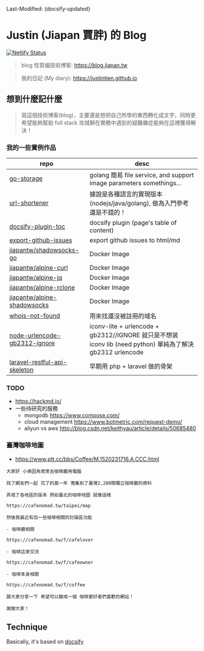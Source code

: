 Last-Modified: {docsify-updated}

# Justin (Jiapan 賈胖) 的 Blog

[![Netlify Status](https://api.netlify.com/api/v1/badges/8496fa5f-94d0-4288-9eb0-c05aa30faf5b/deploy-status)](https://app.netlify.com/sites/jiapan/deploys)

> blog 性質偏技術博客: https://blog.jiapan.tw

> 我的日記 (My diary): https://justintien.github.io

## 想到什麼記什麼

> 寫這個技術博客(blog)，主要還是想把自己所學的東西轉化成文字，同時更希望能夠幫助 full stack 攻城獅在實務中遇到的疑難雜症能夠在這裡獲得解決！

### 我的一些實例作品

|repo|desc|
|---|---|
|[go-storage](https://github.com/justintien/go-storage)|golang 簡易 file service, and support image parameters somethings...|
|[url-shortener](https://github.com/justintien/url-shortener)|據說是各種語言的實現版本 (nodejs/java/golang), 做為入門參考還是不錯的！|
|[docsify-plugin-toc](https://github.com/justintien/docsify-plugin-toc)|docsify plugin (page's table of content)|
|[export-github-issues](https://github.com/jiapantw/export-github-issues)|export github issues to html/md|
|[jiapantw/shadowsocks-go](https://github.com/jiapantw/docker-shadowsocks-go)|Docker Image|
|[jiapantw/alpine-curl](https://github.com/jiapantw/docker-any-alpine/tree/master/curl)|Docker Image|
|[jiapantw/alpine-jq](https://github.com/jiapantw/docker-any-alpine/tree/master/jq)|Docker Image|
|[jiapantw/alpine-rclone](https://github.com/jiapantw/docker-any-alpine/tree/master/rclone)|Docker Image|
|[jiapantw/alpine-shadowsocks](https://github.com/jiapantw/docker-any-alpine/tree/master/shadowsocks)|Docker Image|
|[whois-not-found](https://github.com/justintien/whois-not-found)|用來找還沒被註冊的域名|
|[node-urlencode-gb2312-ignore](https://github.com/justintien/node-urlencode-gb2312-ignore)|iconv-lite + urlencode + gb2312//IGNORE 就只是不想装 iconv lib (need python) 單純為了解決 gb2312 urlencode|
|[laravel-restful-api-skeleton](https://github.com/justintien/laravel-restful-api-skeleton)|早期用 php + laravel 做的骨架|

### TODO

- https://hackmd.io/
- 一些待研究的服務
  - mongodb https://www.compose.com/
  - cloud management https://www.botmetric.com/request-demo/
  - aliyun vs aws http://blog.csdn.net/keithyau/article/details/50685480

### 臺灣咖啡地圖

- https://www.ptt.cc/bbs/Coffee/M.1520231716.A.CCC.html

```text
大家好 小弟因為常常去咖啡廳用電腦

找了網友們一起 花了約莫一年 蒐集到了臺灣2,200間獨立咖啡廳的資料

弄成了各地區的版本 例如臺北的咖啡地圖 就像這樣

https://cafenomad.tw/taipei/map

然後我最近有加一些咖啡相關的討論區功能

- 咖啡廳相關

https://cafenomad.tw/f/cafelover

- 咖啡店家交流

https://cafenomad.tw/f/cafeowner

- 咖啡本身相關

https://cafenomad.tw/f/coffee

跟大家分享一下 希望可以變成一個 咖啡愛好者們喜歡的網站！

謝謝大家！
```

## Technique

Basically, it's based on [docsify](https://docsify.js.org)

[receive-sms]:https://receive-sms.com/
[receivefreesms]:http://receivefreesms.com/
[Receive SMS Online]:https://www.receivesmsonline.net/
[Free Online Phone]:https://www.freeonlinephone.org/
[Receive SMS Online]:http://receive-sms-online.com/
[Sellaite SMS Receiver]:http://sms.sellaite.com/
[Receive SMS Online for Free]:http://hs3x.com/
